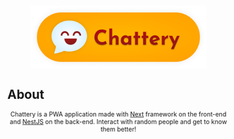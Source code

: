 <div align="center">
    <img src=".github/chattery-logo.png" width="400" height="auto" />
</div>

<h1>About</h1>

<div align="center">
    <p>Chattery is a PWA application made with <a href="https://nextjs.org/">Next</a> framework on the front-end and <a href="https://nestjs.com/">NestJS</a> on the back-end. Interact with random people and get to know them better!</p>
</div>

